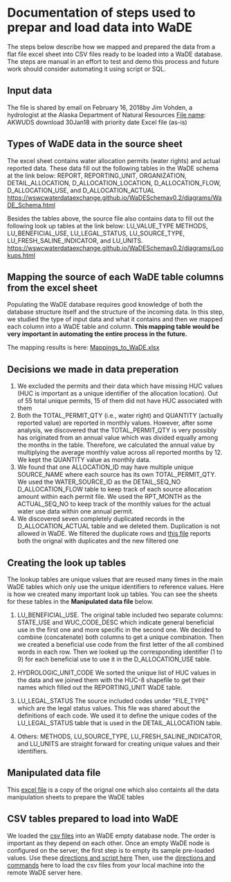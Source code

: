# Documentation of steps used to prepar and load data into WaDE 

The steps below describe how we mapped and prepared the data from a flat file excel sheet into CSV files ready to be loaded into a WaDE database. The steps are manual in an effort to test and demo this process and future work should consider automating it using script or SQL.

## Input data 
The file is shared by email on February 16, 2018by Jim Vohden, a hydrologist at the Alaska Department of Natural Resources 
[File name][1]: AKWUDS download 30Jan18 with priority date Excel file (as-is)  

[1]:https://github.com/WSWCWaterDataExchange/DataMigrationScripts/tree/master/Alaska/Original_data_shared

## Types of WaDE data in the source sheet  
The excel sheet contains water allocation permits (water rights) and actual reported data. These data fill out the following tables in the WaDE schema at the link below: REPORT, REPORTING_UNIT, ORGANIZATION, DETAIL_ALLOCATION, D_ALLOCATION_LOCATION, D_ALLOCATION_FLOW, D_ALLOCATION_USE, and D_ALLOCATION_ACTUAL    
https://wswcwaterdataexchange.github.io/WaDESchemav0.2/diagrams/WaDE_Schema.html

Besides the tables above, the source file also contains data to fill out the following look up tables at the link below: LU_VALUE_TYPE
METHODS, LU_BENEFICIAL_USE, LU_LEGAL_STATUS, LU_SOURCE_TYPE, LU_FRESH_SALINE_INDICATOR, and LU_UNITS.   
https://wswcwaterdataexchange.github.io/WaDESchemav0.2/diagrams/Lookups.html

## Mapping the source of each WaDE table columns from the excel sheet 
Populating the WaDE database requires good knowledge of both the database structure itself and the structure of the incoming data. In this step, we studied the type of input data and what it contains and then we mapped each column into a WaDE table and column. **This mapping table would be very important in automating the entire process in the future.**  

The mapping results is here: [Mappings_to_WaDE.xlsx][2]

[2]:https://github.com/WSWCWaterDataExchange/DataMigrationScripts/tree/master/Alaska/Prepareation_files

## Decisions we made in data preperation  
1. We excluded the permits and their data which have missing HUC values (HUC is important as a unique identifier of the allocation location). Out of 55 total unique permits, 15 of them did not have HUC associated with them
2. Both the TOTAL_PERMIT_QTY (i.e., water right) and QUANTITY (actually reported value) are reported in monthly values. However, after some analysis, we discovered that the  TOTAL_PERMIT_QTY is very possibly has originated from an annual value which was divided equally among the months in the table. Therefore, we calculated the annual value by multiplying the average monthly value across all reported months by 12. We kept the QUANTITY value as monthly data. 
3. We found that one ALLOCATION_ID may have multiple unique SOURCE_NAME where each source has its own TOTAL_PERMIT_QTY. We used the WATER_SOURCE_ID as the DETAIL_SEQ_NO D_ALLOCATION_FLOW table to keep track of each source allocation amount within each permit file.  We used the RPT_MONTH as the 
ACTUAL_SEQ_NO to keep track of the monthly values for the actual water use data within one annual permit. 
4. We discovered seven completely duplicated records in the D_ALLOCATION_ACTUAL table and we deleted them. Duplication is not allowed in WaDE. We filtered the duplicate rows and [this file][6] reports both the orignal with duplicates and the new filtered one

[6]: https://github.com/WSWCWaterDataExchange/DataMigrationScripts/blob/master/Alaska/csv_files_ready_for_WaDE/duplicate_allocation_actual.xlsx

## Creating the look up tables
The lookup tables are unique values that are reused many times in the main WaDE tables which only use the unique identifiers to reference values.  Here is how we created many important look up tables. You can see the sheets for these tables in the **Manipulated data file** below. 
1. LU_BENEFICIAL_USE. 
The original table included two separate columns: STATE_USE and WUC_CODE_DESC which indicate general beneficial use in the first one and more specific in the second one. We decided to combine (concatenate) both columns to get a unique combination.  Then we created a beneficial use code from the first letter of the all combined words in each row. Then we looked up the corresponding identifier (1 to 9) for each beneficial use to use it in the D_ALLOCATION_USE table.

2. HYDROLOGIC_UNIT_CODE
We sorted the unique list of HUC values in the data and we joined them with the HUC-8 shapefile to get their names which filled out the REPORTING_UNIT WaDE table. 

3. LU_LEGAL_STATUS
The source included codes under "FILE_TYPE" which are the legal status values. This file was shared about the definitions of each code. We used it to define the unique codes of the LU_LEGAL_STATUS table that is used in the  DETAIL_ALLOCATION table. 

4. Others: METHODS,  LU_SOURCE_TYPE, LU_FRESH_SALINE_INDICATOR, and LU_UNITS are straight forward for creating unique values and their identifiers.  

## Manipulated data file
This [excel file][3] is a copy of the orignal one which also containts all the data manipulation sheets to prepare the WaDE tables 

[3]:https://github.com/WSWCWaterDataExchange/DataMigrationScripts/tree/master/Alaska/Prepareation_files

## CSV tables prepared to load into WaDE
We loaded the [csv files][4] into an WaDE empty database node. The order is important as they depend on each other. 
Once an empty WaDE node is configured on the server, the first step is to empty its sample pre-loaded values. Use these [directions and script here][7] 
Then, use the [directions and commands][8] here to load the csv files from your local machine into the remote WaDE server here. 


[7]:https://github.com/WSWCWaterDataExchange/DataMigrationScripts/blob/master/Empty_data_WaDE_tables.md  
[8]: https://github.com/WSWCWaterDataExchange/DataMigrationScripts/blob/master/Load_command_csv_data_to_WaDE.md

[4]: https://github.com/WSWCWaterDataExchange/DataMigrationScripts/tree/master/Alaska/csv_files_ready_for_WaDE


